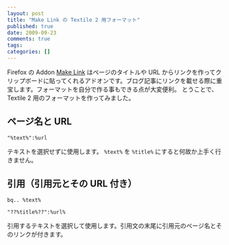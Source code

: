 ```yaml
---
layout: post
title: "Make Link の Textile 2 用フォーマット"
published: true
date: 2009-09-23
comments: true
tags:
categories: []
---
```


Firefox の Addon [Make Link](https://addons.mozilla.org/ja/firefox/addon/142) はページのタイトルや URL からリンクを作ってクリップボードに貼ってくれるアドオンです。ブログ記事にリンクを載せる際に重宝します。フォーマットを自分で作る事もできる点が大変便利。
とうことで、Textile 2 用のフォーマットを作ってみました。

## ページ名と URL

```
"%text%":%url
```

テキストを選択せずに使用します。 `%text%` を `%title%` にすると何故か上手く行きません。

## 引用（引用元とその URL 付き）

```
bq.. %text%

"??%title%??":%url%
```

引用するテキストを選択して使用します。引用文の末尾に引用元のページ名とそのリンクが付きます。
